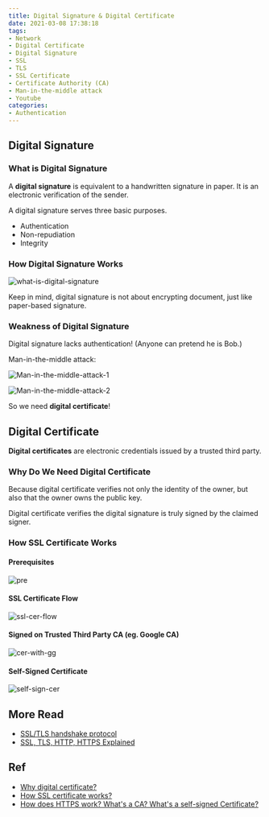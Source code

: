 ```yaml
---
title: Digital Signature & Digital Certificate
date: 2021-03-08 17:38:18
tags:
- Network
- Digital Certificate
- Digital Signature
- SSL
- TLS
- SSL Certificate
- Certificate Authority (CA)
- Man-in-the-middle attack
- Youtube
categories:
- Authentication
---
```


## Digital Signature

### What is Digital Signature

A **digital signature** is equivalent to a handwritten signature in paper. It is an electronic verification of the sender.

A digital signature serves three basic purposes.
    
* Authentication
* Non-repudiation
* Integrity

### How Digital Signature Works

![what-is-digital-signature](/images/authentication/digital-signature-and-digital-certificate/what-is-digital-signature.png)

Keep in mind, digital signature is not about encrypting document, just like paper-based signature.

### Weakness of Digital Signature
Digital signature lacks authentication! (Anyone can pretend he is Bob.)

Man-in-the-middle attack:

![Man-in-the-middle-attack-1](/images/authentication/digital-signature-and-digital-certificate/Man-in-the-middle-attack-1.png)

![Man-in-the-middle-attack-2](/images/authentication/digital-signature-and-digital-certificate/Man-in-the-middle-attack-2.png)

So we need **digital certificate**!

## Digital Certificate

**Digital certificates** are electronic credentials issued by a trusted third party.

### Why Do We Need Digital Certificate

Because digital certificate verifies not only the identity of the owner, but also that the owner owns the public key.

Digital certificate verifies the digital signature is truly signed by the claimed signer.

### How SSL Certificate Works

#### Prerequisites
![pre](/images/authentication/digital-signature-and-digital-certificate/pre.png)

#### SSL Certificate Flow
![ssl-cer-flow](/images/authentication/digital-signature-and-digital-certificate/ssl-cer-flow.png)

#### Signed on Trusted Third Party CA (eg. Google CA)
![cer-with-gg](/images/authentication/digital-signature-and-digital-certificate/cer-with-gg.png)

#### Self-Signed Certificate
![self-sign-cer](/images/authentication/digital-signature-and-digital-certificate/self-sign-cer.png)


## More Read
* [SSL/TLS handshake protocol](/2021/03/08/authentication/ssl-tls-protocol)
* [SSL, TLS, HTTP, HTTPS Explained](/2021/03/08/authentication/http-https-ssl-tls)

## Ref
* [Why digital certificate?](https://www.youtube.com/watch?v=UbMlPIgzTxc)
* [How SSL certificate works?](https://www.youtube.com/watch?v=33VYnE7Bzpk)
* [How does HTTPS work? What's a CA? What's a self-signed Certificate?](https://www.youtube.com/watch?v=T4Df5_cojAs)
